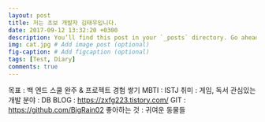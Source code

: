 ```yaml
---
layout: post
title: 저는 초보 개발자 김태우입니다.
date: 2017-09-12 13:32:20 +0300
description: You’ll find this post in your `_posts` directory. Go ahead and edit it and re-build the site to see your changes. # Add post description (optional)
img: cat.jpg # Add image post (optional)
fig-caption: # Add figcaption (optional)
tags: [Test, Diary]
comments: true 
---
```


목표 : 백 엔드  스쿨 완주 & 프로젝트 경험 쌓기
MBTI : ISTJ
취미 : 게임, 독서
관심있는 개발 분야 : DB
BLOG : https://zxfg223.tistory.com/
GIT : https://github.com/BigRain02
좋아하는 것 : 귀여운 동물들